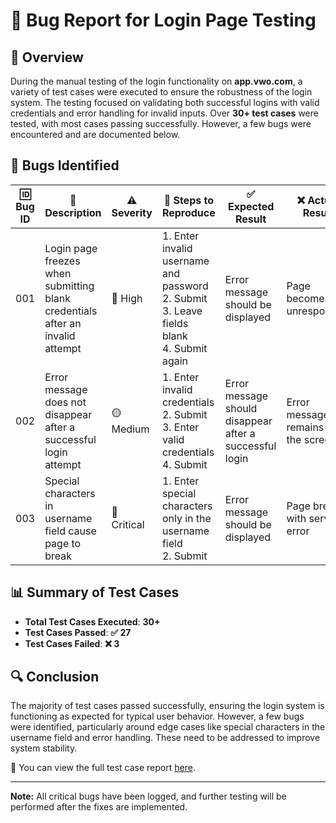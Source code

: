 # 🐞 Bug Report for Login Page Testing

## 📝 Overview

During the manual testing of the login functionality on **app.vwo.com**, a variety of test cases were executed to ensure the robustness of the login system. The testing focused on validating both successful logins with valid credentials and error handling for invalid inputs. Over **30+ test cases** were tested, with most cases passing successfully. However, a few bugs were encountered and are documented below.

## 🐛 Bugs Identified

| 🆔 **Bug ID** | 📝 **Description** | ⚠️ **Severity** | 🔄 **Steps to Reproduce** | ✅ **Expected Result** | ❌ **Actual Result** | 📌 **Status** |
|---------------|--------------------|-----------------|---------------------------|------------------------|----------------------|---------------|
| 001           | Login page freezes when submitting blank credentials after an invalid attempt | 🔴 High      | 1. Enter invalid username and password<br>2. Submit<br>3. Leave fields blank<br>4. Submit again | Error message should be displayed | Page becomes unresponsive | 🟠 Open |
| 002           | Error message does not disappear after a successful login attempt | 🟡 Medium    | 1. Enter invalid credentials<br>2. Submit<br>3. Enter valid credentials<br>4. Submit | Error message should disappear after a successful login | Error message remains on the screen | 🟠 Open |
| 003           | Special characters in username field cause page to break | 🔴 Critical  | 1. Enter special characters only in the username field<br>2. Submit | Error message should be displayed | Page breaks with server error | 🟠 Open |

## 📊 Summary of Test Cases

- **Total Test Cases Executed**: **30+**
- **Test Cases Passed**: **✅ 27**
- **Test Cases Failed**: **❌ 3**

## 🔍 Conclusion

The majority of test cases passed successfully, ensuring the login system is functioning as expected for typical user behavior. However, a few bugs were identified, particularly around edge cases like special characters in the username field and error handling. These need to be addressed to improve system stability.

📎 You can view the full test case report [here](https://1drv.ms/x/c/9b08bc18d9bc6fe0/ESc1STwX9wtAoNQe61aSNc4BZ1CMEikc1fX8RqhEhOyKjg).

---

**Note:** All critical bugs have been logged, and further testing will be performed after the fixes are implemented.
